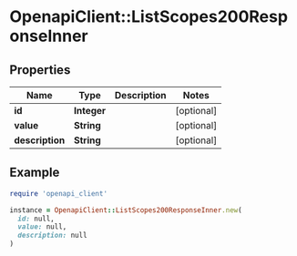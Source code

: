 # OpenapiClient::ListScopes200ResponseInner

## Properties

| Name | Type | Description | Notes |
| ---- | ---- | ----------- | ----- |
| **id** | **Integer** |  | [optional] |
| **value** | **String** |  | [optional] |
| **description** | **String** |  | [optional] |

## Example

```ruby
require 'openapi_client'

instance = OpenapiClient::ListScopes200ResponseInner.new(
  id: null,
  value: null,
  description: null
)
```

